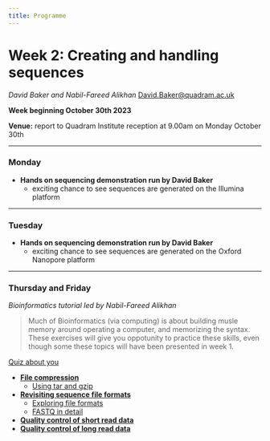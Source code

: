 ```yaml
---
title: Programme
---
```



# Week 2: Creating and handling sequences
_David Baker and Nabil-Fareed Alikhan_ 
David.Baker@quadram.ac.uk

**Week beginning October 30th 2023**

**Venue:** report to Quadram Institute reception at 9.00am on Monday October 30th

***

### Monday

- **Hands on sequencing demonstration run by David Baker**
 	-	exciting chance to see sequences are generated on the Illumina platform

***

### Tuesday 
- **Hands on sequencing demonstration run by David Baker**
 	-	exciting chance to see sequences are generated on the Oxford Nanopore platform

***

### Thursday and Friday

_Bioinformatics tutorial led by Nabil-Fareed Alikhan_

> Much of Bioinformatics (via computing) is about building musle memory around operating a computer, and memorizing the syntax. These exercises will give you oppotunity to practice these skills, even though some these topics will have been presented in week 1. 

[Quiz about you](/seq-data/about-you)

* **[File compression]({{site.baseurl}}/modules/sequencing/file-compression/)**
    * [Using tar and gzip](/seq-data/using-gzip)
* **[Revisiting sequence file formats]({{site.baseurl}}/modules/sequencing/sequence-data/)**
    * [Exploring file formats](/seq-data/file-formats)
    * [FASTQ in detail](/seq-data/fastq-in-detail) 
* **[Quality control of short read data]({{site.baseurl}}/modules/sequencing/short-read-qc)**
* **[Quality control of long read data]({{site.baseurl}}/modules/sequencing/long-read-qc)**

